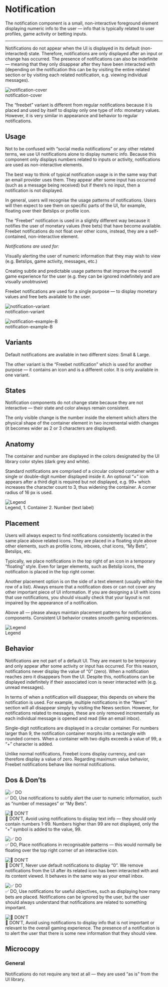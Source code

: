 
# Notification

The notification component is a small, non-interactive foreground element displaying numeric info to the user — info that is typically related to user profiles, game activity or betting inputs.

---

Notifications do not appear when the UI is displayed in its default (non-interacted) state. Therefore, notifications are only displayed after an input or change has occurred. The presence of notifications can also be indefinite — meaning that they only disappear after they have been interacted with (depending on the notification this can be by visiting the entire related section or by visiting each related notification, e.g. viewing individual messages).

  
![notification-cover](https://studio-assets.supernova.io/design-systems/27883/1ccbffee-3a6b-489f-991d-6a3108bf6824.png)  
notification-cover  


The “freebet” variant is different from regular notifications because it is placed and used by itself to display only one type of info: monetary values. However, it is very similar in appearance and behavior to regular notifications.

## Usage

Not to be confused with “social media notifications” or any other related terms, we use UI notifications alone to display numeric info. Because this component only displays numbers related to inputs or activity, notifications are used as non-interactive elements.

The best way to think of typical notification usage is in the same way that an email provider uses them. They appear after some input has occurred (such as a message being received) but if there’s no input, then a notification is not displayed.

In general, users will recognise the usage patterns of notifications. Users will then expect to see them on specific parts of the UI, for example, floating over their Betslips or profile icon.

The “Freebet” notification is used in a slightly different way because it notifies the user of monetary values (free bets) that have become available. Freebet notifications do not float over other icons, instead, they are a self-contained, non-interactive element.

*Notifications are used for:*

Visually alerting the user of numeric information that they may wish to view (e.g. Betslips, game activity, messages, etc.)

Creating subtle and predictable usage patterns that improve the overall game experience for the user (e.g. they can be ignored indefinitely and are visually unobtrusive)

Freebet notifications are used for a single purpose — to display monetary values and free bets available to the user.

  
![notification-variant](https://studio-assets.supernova.io/design-systems/27883/f4eeb3de-dc41-47aa-b1f3-4a6f78957150.png)  
notification-variant  


  
![notification-example-B](https://studio-assets.supernova.io/design-systems/27883/ff28045f-d44c-4597-82d3-07da930cdedb.png)  
notification-example-B  


## Variants

Default notifications are available in two different sizes: Small & Large.

The other variant is the “Freebet notification” which is used for another purpose — it contains an icon and is a different color. It is only available in one variant.

## States

Notification components do not change state because they are not interactive — their state and color always remain consistent.

The only visible change is the number inside the element which alters the physical shape of the container element in two incremental width changes (it becomes wider as 2 or 3 characters are displayed).

## Anatomy

The container and number are displayed in the colors designated by the UI library color styles (dark grey and white).

Standard notifications are comprised of a circular colored container with a single or double-digit number displayed inside it. An optional “+” icon appears after a third digit is required but not displayed, e.g. 99+ which increases the character count to 3, thus widening the container. A corner radius of 16 px is used.

  
![Legend](https://studio-assets.supernova.io/design-systems/27883/5f43fdb9-6782-4325-8301-93e1bc0c34c4.png)  
Legend, 1. Container
2. Number (text label)  
  


## Placement

Users will always expect to find notifications consistently located in the same place above related icons. They are placed in a floating style above other elements, such as profile icons, inboxes, chat icons, “My Bets”, Betslips, etc.

Typically, we place notifications in the top right of an icon in a temporary “floating” style. Even for larger elements, such as Betslip icons, the notification is placed in the top right corner.

Another placement option is on the side of a text element (usually within the row of a list). Always ensure that a notification does or can not cover any other important piece of UI information. If you are designing a UI with icons that use notifications, you should visually check that your layout is not impaired by the appearance of a notification.

Above all — please always maintain placement patterns for notification components. Consistent UI behavior creates smooth gaming experiences.

  
![Legend](https://studio-assets.supernova.io/design-systems/27883/c1941f77-52cb-4905-90f7-866106fedb70.png)  
Legend  


## Behavior

Notifications are not part of a default UI. They are meant to be temporary and only appear after some activity or input has occurred. For this reason, notifications never display the value of “0” (zero). When a notification reaches zero it disappears from the UI. Despite this, notifications can be displayed indefinitely if their associated icon is never interacted with (e.g. unread messages).

In terms of when a notification will disappear, this depends on where the notification is used. For example, multiple notifications in the “News” section will all disappear simply by visiting the News section. However, for notifications related to messages, these are only removed incrementally as each individual message is opened and read (like an email inbox).

Single-digit notifications are displayed in a circular container. For numbers larger than 9, the notification container morphs into a rectangle with rounded corners. When a container with two digits exceeds a value of 99, a “+” character is added.

Unlike normal notifications, Freebet icons display currency, and can therefore display a value of zero. Regarding maximum value behavior, Freebet notifications behave like normal notifications.

## Dos & Don’ts

  
![✅ DO](https://studio-assets.supernova.io/design-systems/27883/f5dc05fe-ac80-4207-b48d-7ae32a21502c.png)  
✅ DO, Use notifications to subtly alert the user to numeric information, such as “number of messages” or “My Bets”.  
  
![🚫 DON'T](https://studio-assets.supernova.io/design-systems/27883/6eaeda7c-0499-421d-9708-7bff6d3a455b.png)  
🚫 DON'T, Avoid using notifications to display text info — they should only contain numbers 1-99. Numbers higher than 99 are not displayed, only the “+” symbol is added to the value, 99.  
  
![✅ DO](https://studio-assets.supernova.io/design-systems/27883/33ffc099-dc0d-4a1a-b7c4-0c80dcec772a.png)  
✅ DO, Place notifications in recognisable patterns — this would normally be floating over the top right corner of an interactive icon.  
  
![🚫 DON'T](https://studio-assets.supernova.io/design-systems/27883/a86d4260-9df4-4fab-a878-f1ad27f19abe.png)  
🚫 DON'T, Never use default notifications to display “0”. We remove notifications from the UI after its related icon has been interacted with and its content viewed. It behaves in the same way as your email inbox.  
  
![✅ DO](https://studio-assets.supernova.io/design-systems/27883/2d6778ff-5824-4d50-9015-e81177271ffb.png)  
✅ DO, Use notifications for useful objectives, such as displaying how many bets are placed. Notifications can be ignored by the user, but the user should always understand that notifications are related to something important.  
  
![🚫 DON'T](https://studio-assets.supernova.io/design-systems/27883/1909a1e6-7ffe-44cc-85b2-ce5c6427771e.png)  
🚫 DON'T, Avoid using notifications to display info that is not important or relevant to the overall gaming experience. The presence of a notification is to alert the user that there is some new information that they should view.  
  


## Microcopy

### General

Notifications do not require any text at all — they are used “as is” from the UI library.